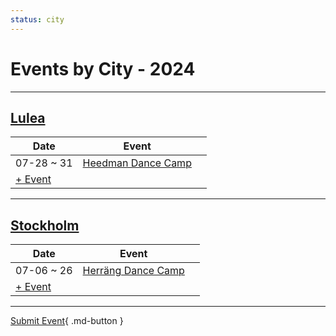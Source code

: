 ```yaml
---
status: city
---
```


# Events by City - 2024

---

## [Lulea](Lulea.md)

| Date | Event | |
| --- | --- | --- |
| 07-28 ~ 31 | [Heedman Dance Camp](heedman-dance-camp.md) |  |
| [+ Event](https://github.com/swingdance/events/issues/new?assignees=&labels=add+event&projects=&template=02-add_entity.yml&title=Add%20Event%3A%20sv_SE%20%E2%80%A2%20%3CName%3E&region=sv_SE&province=Lulea&city=Lulea&org_id=)

---

## [Stockholm](Stockholm.md)

| Date | Event | |
| --- | --- | --- |
| 07-06 ~ 26 | [Herräng Dance Camp](herrang-dance-camp.md) |  |
| [+ Event](https://github.com/swingdance/events/issues/new?assignees=&labels=add+event&projects=&template=02-add_entity.yml&title=Add%20Event%3A%20sv_SE%20%E2%80%A2%20%3CName%3E&region=sv_SE&province=Stockholm&city=Stockholm&org_id=)

---

[Submit Event](https://github.com/swingdance/events/issues/new?assignees=&labels=add+event&projects=&template=02-add_entity.yml&title=Add%20Event%3A%20sv_SE%20%E2%80%A2%20%3CName%3E&region=sv_SE&province=&city=&org_id=){ .md-button }
